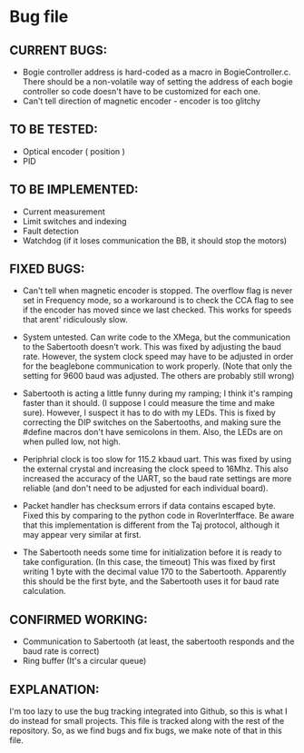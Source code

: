 Bug file
=======================

CURRENT BUGS:
--------------------
* Bogie controller address is hard-coded as a macro in BogieController.c.  There should be a non-volatile way of setting the address of each bogie controller so code doesn't have to be customized for each one.
* Can't tell direction of magnetic encoder - encoder is too glitchy

TO BE TESTED:
-------------------

* Optical encoder ( position )
* PID


TO BE IMPLEMENTED:
--------------------------

* Current measurement
* Limit switches and indexing
* Fault detection
* Watchdog (if it loses communication the BB, it should stop the motors)


FIXED BUGS:
---------------------
* Can't tell when magnetic encoder is stopped.  The overflow flag is never set in Frequency mode, so a workaround is to check the CCA flag to see if the encoder has moved  since we last checked.  This works for speeds that arent' ridiculously slow.

* System untested.  Can write code to the XMega, but the communication to the Sabertooth doesn't work.  This was fixed by adjusting the baud rate.  However, the system clock speed may have to be adjusted in order for the beaglebone communication to work properly.  (Note that only the setting for 9600 baud was adjusted.  The others are probably still wrong)

* Sabertooth is acting a little funny during my ramping; I think it's ramping
faster than it should.  (I suppose I could measure the time and make sure).
However, I suspect it has to do with my LEDs.  This is fixed by correcting the
DIP switches on the Sabertooths, and making sure the #define macros don't have
semicolons in them.  Also, the LEDs are on when pulled low, not high.

* Periphrial clock is too slow for 115.2 kbaud uart.  This was fixed by using the external crystal and increasing the clock speed to 16Mhz.  This also increased the accuracy of the UART, so the baud rate settings are more reliable (and don't need to be adjusted for each individual board).

* Packet handler has checksum errors if data contains escaped byte.  Fixed this by comparing to the python code in RoverInterfface.  Be aware that this implementation is different from the Taj protocol, although it may appear very similar at first.

* The Sabertooth needs some time for initialization before it is ready to
take configuration.  (In this case, the timeout)  This was fixed by first writing 1 byte with the decimal value 170 to the Sabertooth.  Apparently this should be the first byte, and the Sabertooth uses it for baud rate calculation.

CONFIRMED WORKING:
-------------------------

* Communication to Sabertooth (at least, the sabertooth responds and the baud rate is correct)
* Ring buffer (It's a circular queue)



EXPLANATION:
-----------------------

I'm too lazy to use the bug tracking integrated into Github, so this 
is what I do instead for small projects.
This file is tracked along with the rest of the repository.  So, as 
we find bugs and fix bugs, we make note of that in this file.
